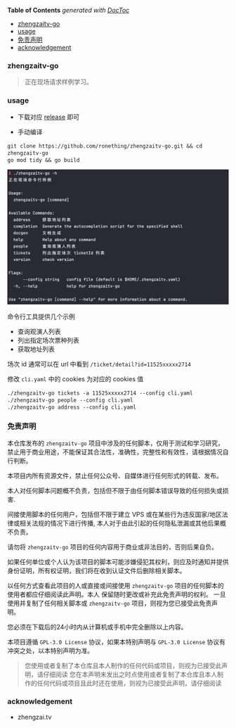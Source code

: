 <!-- START doctoc generated TOC please keep comment here to allow auto update -->
<!-- DON'T EDIT THIS SECTION, INSTEAD RE-RUN doctoc TO UPDATE -->
**Table of Contents**  *generated with [DocToc](https://github.com/thlorenz/doctoc)*

- [zhengzaitv-go](#zhengzaitv-go)
- [usage](#usage)
- [免责声明](#%E5%85%8D%E8%B4%A3%E5%A3%B0%E6%98%8E)
- [acknowledgement](#acknowledgement)

<!-- END doctoc generated TOC please keep comment here to allow auto update -->

### zhengzaitv-go

> 正在现场请求样例学习。

### usage

- 下载对应 [release](https://github.com/ronething/zhengzaitv-go/releases) 即可

- 手动编译

```shell
git clone https://github.com/ronething/zhengzaitv-go.git && cd zhengzaitv-go
go mod tidy && go build
```

![cli](./img/cli.png)

命令行工具提供几个示例

- 查询观演人列表
- 列出指定场次票种列表
- 获取地址列表

场次 id 通常可以在 url 中看到 `/ticket/detail?id=11525xxxxx2714`

修改 `cli.yaml` 中的 cookies 为对应的 cookies 值

```shell
./zhengzaitv-go tickets -a 11525xxxxx2714 --config cli.yaml
./zhengzaitv-go people --config cli.yaml
./zhengzaitv-go address --config cli.yaml
```

### 免责声明

本仓库发布的 `zhengzaitv-go` 项目中涉及的任何脚本，仅用于测试和学习研究，禁止用于商业用途，不能保证其合法性，准确性，完整性和有效性，请根据情况自行判断。

本项目内所有资源文件，禁止任何公众号、自媒体进行任何形式的转载、发布。

本人对任何脚本问题概不负责，包括但不限于由任何脚本错误导致的任何损失或损害.

间接使用脚本的任何用户，包括但不限于建立 VPS 或在某些行为违反国家/地区法律或相关法规的情况下进行传播, 本人对于由此引起的任何隐私泄漏或其他后果概不负责。

请勿将 `zhengzaitv-go` 项目的任何内容用于商业或非法目的，否则后果自负。

如果任何单位或个人认为该项目的脚本可能涉嫌侵犯其权利，则应及时通知并提供身份证明，所有权证明，我们将在收到认证文件后删除相关脚本。

以任何方式查看此项目的人或直接或间接使用 `zhengzaitv-go` 项目的任何脚本的使用者都应仔细阅读此声明。本人 保留随时更改或补充此免责声明的权利。
一旦使用并复制了任何相关脚本或 `zhengzaitv-go` 项目，则视为您已接受此免责声明。

您必须在下载后的24小时内从计算机或手机中完全删除以上内容。

本项目遵循 `GPL-3.0 License` 协议，如果本特别声明与 `GPL-3.0 License` 协议有冲突之处，以本特别声明为准。

> 您使用或者复制了本仓库且本人制作的任何代码或项目，则视为已接受此声明，请仔细阅读
您在本声明未发出之时点使用或者复制了本仓库且本人制作的任何代码或项目且此时还在使用，则视为已接受此声明，请仔细阅读

### acknowledgement

- zhengzai.tv